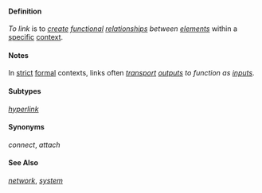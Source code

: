 #### Definition

*To link* is to *[create](https://github.com/gcassel/Modular-Organization-Terminology/blob/master/terms/create.md) [functional](https://github.com/gcassel/Modular-Organization-Terminology/blob/master/terms/function.md) [relationships](https://github.com/gcassel/Modular-Organization-Terminology/blob/master/terms/relate.md) between [elements](https://github.com/gcassel/Modular-Organization-Terminology/blob/master/terms/element.md)* within a [specific](https://github.com/gcassel/Modular-Organization-Terminology/blob/master/terms/specific.md) [context](https://github.com/gcassel/Modular-Organization-Terminology/blob/master/terms/context.md).

#### Notes

In [strict](https://github.com/gcassel/Modular-Organization-Terminology/blob/master/terms/strict.md) [formal](https://github.com/gcassel/Modular-Organization-Terminology/blob/master/terms/form.md) contexts, links often *[transport](https://github.com/gcassel/Modular-Organization-Terminology/blob/master/terms/transport.md) [outputs](https://github.com/gcassel/Modular-Organization-Terminology/blob/master/terms/output.md) to function as [inputs](https://github.com/gcassel/Modular-Organization-Terminology/blob/master/terms/input.md)*. 

#### Subtypes  

*[hyperlink](https://github.com/gcassel/Modular-Organization-Terminology/blob/master/terms/hyperlink.md)*

#### Synonyms 

*connect*, *attach*

#### See Also

*[network](https://github.com/gcassel/Modular-Organization-Terminology/blob/master/terms/network.md)*, *[system](https://github.com/gcassel/Modular-Organization-Terminology/blob/master/terms/system.md)*
